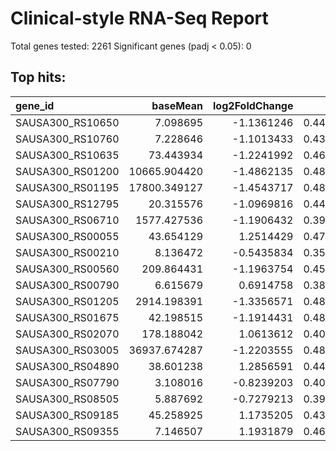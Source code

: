 # Clinical-style RNA-Seq Report

Total genes tested: 2261
Significant genes (padj < 0.05): 0

## Top hits:
|gene_id          |     baseMean| log2FoldChange|     lfcSE|      stat|    pvalue|      padj|sig |
|:----------------|------------:|--------------:|---------:|---------:|---------:|---------:|:---|
|SAUSA300_RS10650 |     7.098695|     -1.1361246| 0.4401938| -3.636404| 0.0002765| 0.3539311|no  |
|SAUSA300_RS10760 |     7.228646|     -1.1013433| 0.4370641| -3.594985| 0.0003244| 0.3539311|no  |
|SAUSA300_RS10635 |    73.443934|     -1.2241992| 0.4600293| -3.409732| 0.0006503| 0.4729614|no  |
|SAUSA300_RS01200 | 10665.904420|     -1.4862135| 0.4849718| -3.183787| 0.0014536| 0.7929497|no  |
|SAUSA300_RS01195 | 17800.349127|     -1.4543717| 0.4851057| -3.112577| 0.0018546| 0.8012819|no  |
|SAUSA300_RS12795 |    20.315576|     -1.0969816| 0.4492660| -3.061360| 0.0022033| 0.8012819|no  |
|SAUSA300_RS06710 |  1577.427536|     -1.1906432| 0.3954331| -3.013519| 0.0025824| 0.8049607|no  |
|SAUSA300_RS00055 |    43.654129|      1.2514429| 0.4758703|  2.639808| 0.0082953| 0.8601472|no  |
|SAUSA300_RS00210 |     8.136472|     -0.5435834| 0.3552188| -2.738816| 0.0061661| 0.8601472|no  |
|SAUSA300_RS00560 |   209.864431|     -1.1963754| 0.4557405| -2.636318| 0.0083811| 0.8601472|no  |
|SAUSA300_RS00790 |     6.615679|      0.6914758| 0.3857212|  2.788344| 0.0052978| 0.8601472|no  |
|SAUSA300_RS01205 |  2914.198391|     -1.3356571| 0.4816963| -2.828670| 0.0046742| 0.8601472|no  |
|SAUSA300_RS01675 |    42.198515|     -1.1914431| 0.4802760| -2.624704| 0.0086724| 0.8601472|no  |
|SAUSA300_RS02070 |   178.188042|      1.0613612| 0.4028052|  2.632956| 0.0084645| 0.8601472|no  |
|SAUSA300_RS03005 | 36937.674287|     -1.2203555| 0.4842254| -2.649851| 0.0080527| 0.8601472|no  |
|SAUSA300_RS04890 |    38.601238|      1.2856591| 0.4480146|  2.861437| 0.0042173| 0.8601472|no  |
|SAUSA300_RS07790 |     3.108016|     -0.8239203| 0.4069893| -2.675819| 0.0074547| 0.8601472|no  |
|SAUSA300_RS08505 |     5.887692|     -0.7279213| 0.3909284| -2.905988| 0.0036610| 0.8601472|no  |
|SAUSA300_RS09185 |    45.258925|      1.1735205| 0.4366563|  2.694549| 0.0070484| 0.8601472|no  |
|SAUSA300_RS09355 |     7.146507|      1.1931879| 0.4655845|  2.723148| 0.0064663| 0.8601472|no  |

